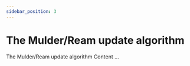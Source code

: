 ```yaml
---
sidebar_position: 3
---
```


# The Mulder/Ream update algorithm

The Mulder/Ream update algorithm Content ...
